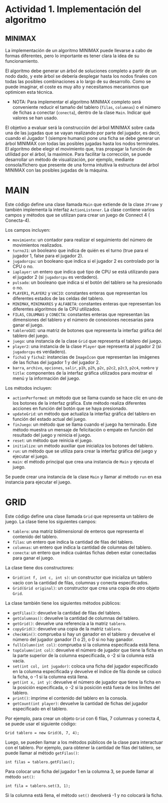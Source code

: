 # Actividad 1. Implementación del algoritmo

## MINIMAX

La implementación de un algoritmo MINIMAX puede llevarse a cabo de formas
diferentes, pero lo importante es tener clara la idea de su funcionamiento.

El algoritmo debe generar un árbol de soluciones completo a partir de un nodo
dado, y este árbol se debería desplegar hasta los nodos finales con todas las
posibles combinaciones a lo largo de su desarrollo. Como se puede imaginar, el
coste es muy alto y necesitamos mecanismos que optimicen esta técnica.

* NOTA: Para implementar el algoritmo MINIMAX completo será conveniente
  reducir el tamaño del tablero (`filas`, `columnas`) o el número de fichas a
  conectar (`conecta`), dentro de la clase `Main`. Indicar qué valores se han
  usado.

El objetivo a evaluar será la construcción del árbol MINIMAX sobre cada una de
las jugadas que se vayan realizando por parte del jugador, es decir, cuando el
Jugador 1 (siempre humano) pone una ficha se debe generar un árbol MINIMAX con todas las
posibles jugadas hasta los nodos terminales. El algoritmo debe elegir el
movimiento que, tras propagar la función de utilidad por el árbol, la
maximice. Para facilitar la corrección, se puede desarrollar un método de
visualización, por ejemplo, mediante consola/fichero que presente de una
forma intuitiva la estructura del árbol MINIMAX con las posibles jugadas de la
máquina.

# MAIN

Este código define una clase llamada `Main` que extiende de la clase `JFrame` y también implementa la
interfaz `ActionListener`. La clase contiene varios campos y métodos que se utilizan para crear un juego de Connect 4 (
Conecta-4).

Los campos incluyen:

- `movimiento`: un contador para realizar el seguimiento del número de movimientos realizados.
- `turnoJ1`: un booleano que indica de quién es el turno (true para el jugador 1, false para el jugador 2).
- `jugadorcpu`: un booleano que indica si el jugador 2 es controlado por la CPU o no.
- `iaplayer`: un entero que indica qué tipo de CPU se está utilizando para el jugador 2 (si `jugadorcpu` es verdadero).
- `pulsado`: un booleano que indica si el botón del tablero se ha presionado o no.
- `PLAYER1`, `PLAYER2` y `VACIO`: constantes enteras que representan los diferentes estados de las celdas del tablero.
- `MINIMAX`, `MINIMAXRES` y `ALFABETA`: constantes enteras que representan los diferentes algoritmos de la CPU
  utilizados.
- `FILAS`, `COLUMNAS` y `CONECTA`: constantes enteras que representan las dimensiones del tablero y el número de
  conexiones necesarias para ganar el juego.
- `tableroGUI`: una matriz de botones que representa la interfaz gráfica del tablero del juego.
- `juego`: una instancia de la clase `Grid` que representa el tablero del juego.
- `player2`: una instancia de la clase `Player` que representa al jugador 2 (si `jugadorcpu` es verdadero).
- `ficha1` y `ficha2`: instancias de `ImageIcon` que representan las imágenes de las fichas del jugador 1 y del jugador
    2.
- `barra`, `archivo`, `opciones`, `salir`, `p1h`, `p2h`, `p2c`, `p2c2`, `p2c3`, `p2c4`, `nombre` y `title`: componentes
  de la interfaz gráfica utilizados para mostrar el menú y la información del juego.

Los métodos incluyen:

- `actionPerformed`: un método que se llama cuando se hace clic en uno de los botones de la interfaz gráfica. Este
  método realiza diferentes acciones en función del botón que se haya presionado.
- `updateGrid`: un método que actualiza la interfaz gráfica del tablero en función del estado actual del juego.
- `finJuego`: un método que se llama cuando el juego ha terminado. Este método muestra un mensaje de felicitación o
  empate en función del resultado del juego y reinicia el juego.
- `reset`: un método que reinicia el juego.
- `initialize`: un método auxiliar que inicializa los botones del tablero.
- `run`: un método que se utiliza para crear la interfaz gráfica del juego y ejecutar el juego.
- `main`: el método principal que crea una instancia de `Main` y ejecuta el juego.

Se puede crear una instancia de la clase `Main` y llamar al método `run` en esa instancia para ejecutar el juego.

# GRID

Este código define una clase llamada `Grid` que representa un tablero de juego. La clase tiene los siguientes campos:

* `tablero`: una matriz bidimensional de enteros que representa el contenido del tablero.
* `filas`: un entero que indica la cantidad de filas del tablero.
* `columnas`: un entero que indica la cantidad de columnas del tablero.
* `conecta`: un entero que indica cuántas fichas deben estar conectadas para ganar el juego.

La clase tiene dos constructores:

* `Grid(int f, int c, int s)`: un constructor que inicializa un tablero vacío con la cantidad de filas, columnas y
  conecta especificados.
* `Grid(Grid original)`: un constructor que crea una copia de otro objeto `Grid`.

La clase también tiene los siguientes métodos públicos:

* `getFilas()`: devuelve la cantidad de filas del tablero.
* `getColumnas()`: devuelve la cantidad de columnas del tablero.
* `getGrid()`: devuelve una referencia a la matriz `tablero`.
* `copyGrid()`: devuelve una copia de la matriz `tablero`.
* `checkWin()`: comprueba si hay un ganador en el tablero y devuelve el número del jugador ganador (1 o 2), o 0 si no
  hay ganador.
* `fullColumn(int col)`: comprueba si la columna especificada está llena.
* `topColumn(int col)`: devuelve el número de jugador que tiene la ficha en la parte superior de la columna
  especificada, o -2 si la columna está vacía.
* `set(int col, int jugador)`: coloca una ficha del jugador especificado en la columna especificada y devuelve el índice
  de fila donde se colocó la ficha, o -1 si la columna está llena.
* `get(int x, int y)`: devuelve el número de jugador que tiene la ficha en la posición especificada, o -2 si la posición
  está fuera de los límites del tablero.
* `print()`: imprime el contenido del tablero en la consola.
* `getCount(int player)`: devuelve la cantidad de fichas del jugador especificado en el tablero.

Por ejemplo, para crear un objeto `Grid` con 6 filas, 7 columnas y conecta 4, se puede usar el siguiente código:

`Grid tablero = new Grid(6, 7, 4);`

Luego, se pueden llamar a los métodos públicos de la clase para interactuar con el tablero. Por ejemplo, para obtener la
cantidad de filas del tablero, se puede llamar al método `getFilas()`:

`int filas = tablero.getFilas();`

Para colocar una ficha del jugador 1 en la columna 3, se puede llamar al método `set()`:

`int fila = tablero.set(3, 1);`

Si la columna está llena, el método `set()` devolverá -1 y no colocará la ficha.